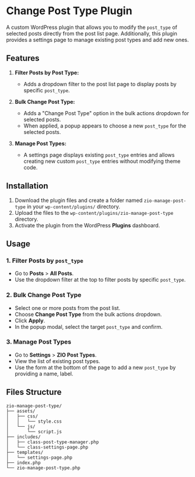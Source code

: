 # Change Post Type Plugin

A custom WordPress plugin that allows you to modify the `post_type` of selected posts directly from the post list page. Additionally, this plugin provides a settings page to manage existing post types and add new ones.

## Features

1. **Filter Posts by Post Type:** 
   - Adds a dropdown filter to the post list page to display posts by specific `post_type`.

2. **Bulk Change Post Type:** 
   - Adds a "Change Post Type" option in the bulk actions dropdown for selected posts.
   - When applied, a popup appears to choose a new `post_type` for the selected posts.

3. **Manage Post Types:** 
   - A settings page displays existing `post_type` entries and allows creating new custom `post_type` entries without modifying theme code.

## Installation

1. Download the plugin files and create a folder named `zio-manage-post-type` in your `wp-content/plugins/` directory.
2. Upload the files to the `wp-content/plugins/zio-manage-post-type` directory.
3. Activate the plugin from the WordPress **Plugins** dashboard.

## Usage

### 1. Filter Posts by `post_type`

   - Go to **Posts** > **All Posts**.
   - Use the dropdown filter at the top to filter posts by specific `post_type`.

### 2. Bulk Change Post Type

   - Select one or more posts from the post list.
   - Choose **Change Post Type** from the bulk actions dropdown.
   - Click **Apply**.
   - In the popup modal, select the target `post_type` and confirm.

### 3. Manage Post Types

   - Go to **Settings** > **ZIO Post Types**.
   - View the list of existing post types.
   - Use the form at the bottom of the page to add a new `post_type` by providing a name, label.

## Files Structure

```plaintext
zio-manage-post-type/
├── assets/
│   ├── css/
│   │   └── style.css
│   └── js/
│       └── script.js
├── includes/
│   ├── class-post-type-manager.php
│   └── class-settings-page.php
├── templates/
│   └── settings-page.php
├── index.php
└── zio-manage-post-type.php
